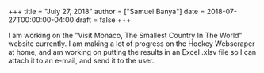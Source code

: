 +++
title = "July 27, 2018"
author = ["Samuel Banya"]
date = 2018-07-27T00:00:00-04:00
draft = false
+++

I am working on the "Visit Monaco, The Smallest Country In The World" website currently. I am making a lot of
progress on the Hockey Webscraper at home, and am working on putting the results in an Excel .xlsv file so I can
attach it to an e-mail, and send it to the user.